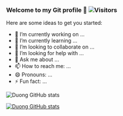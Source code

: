 ### Welcome to my Git profile 👋                                                                ![Visitors](https://visitor-badge.glitch.me/badge?page_id=${your.HDuong1803}.${your.repo.id})

Here are some ideas to get you started:

- 🔭 I’m currently working on ...
- 🌱 I’m currently learning ...
- 👯 I’m looking to collaborate on ...
- 🤔 I’m looking for help with ...
- 💬 Ask me about ...
- 📫 How to reach me: ...
- 😄 Pronouns: ...
- ⚡ Fun fact: ...

![Duong GitHub stats](https://github-readme-stats.vercel.app/api?username=HDuong1803&show_icons=true&theme=radical)


[![Duong GitHub stats](https://github-readme-stats.vercel.app/api?username=HDuong1803)](https://github.com/anuraghazra/github-readme-stats)
